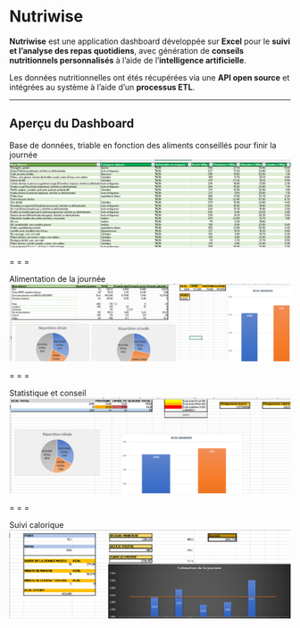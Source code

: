 # Nutriwise

**Nutriwise** est une application dashboard développée sur **Excel** pour le **suivi et l’analyse des repas quotidiens**, avec génération de **conseils nutritionnels personnalisés** à l’aide de l’**intelligence artificielle**.

Les données nutritionnelles ont étés récupérées via une **API open source** et intégrées au système à l’aide d’un **processus ETL**.

---

## Aperçu du Dashboard

Base de données, triable en fonction des aliments conseillés pour finir la journée
![Nutriwise Screenshot 1](NUTRIWISE1.png)  

= = =

Alimentation de la journée
![Nutriwise Screenshot 2](NUTRIWISE2.png)

= = =

Statistique et conseil
![Nutriwise Screenshot 3](NUTRIWISE3.png)  

= = =

Suivi calorique
![Nutriwise Screenshot 4](NUTRIWISE4.png)

